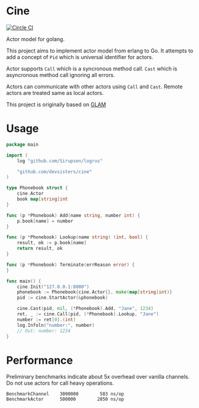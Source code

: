 Cine
====
[![Circle CI](https://circleci.com/gh/devsisters/cine.svg?style=svg)](https://circleci.com/gh/devsisters/cine)

Actor model for golang.

This project aims to implement actor model from erlang to Go. It attempts to
add a concept of `Pid` which is universal identifier for actors.

Actor supports `Call` which is a syncronous method call. `Cast` which is
asyncronous method call ignoring all errors.

Actors can communicate with other actors using `Call` and `Cast`. Remote actors
are treated same as local actors.

This project is originally based on [GLAM](https://github.com/areusch/glam)

Usage
=====

```go
package main

import (
	log "github.com/Sirupsen/logrus"

	"github.com/devsisters/cine"
)

type Phonebook struct {
	cine.Actor
	book map[string]int
}

func (p *Phonebook) Add(name string, number int) {
	p.book[name] = number
}

func (p *Phonebook) Lookup(name string) (int, bool) {
	result, ok := p.book[name]
	return result, ok
}

func (p *Phonebook) Terminate(errReason error) {
}

func main() {
	cine.Init("127.0.0.1:8000")
	phonebook := Phonebook{cine.Actor{}, make(map[string]int)}
	pid := cine.StartActor(&phonebook)

	cine.Cast(pid, nil, (*Phonebook).Add, "Jane", 1234)
	ret, _ := cine.Call(pid, (*Phonebook).Lookup, "Jane")
	number := ret[0].(int)
	log.Infoln("number:", number)
	// Out: number: 1234
}
```

Performance
===========

Preliminary benchmarks indicate about 5x overhead over vanilla channels. Do not
use actors for call heavy operations.

```
BenchmarkChannel	3000000	       583 ns/op
BenchmarkActor	  	500000	      2850 ns/op
```

